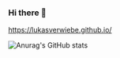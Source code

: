 ### Hi there 👋

https://lukasverwiebe.github.io/


![Anurag's GitHub stats](https://github-readme-stats.vercel.app/api?username=anuraghazra&show_icons=true&theme=radical)
